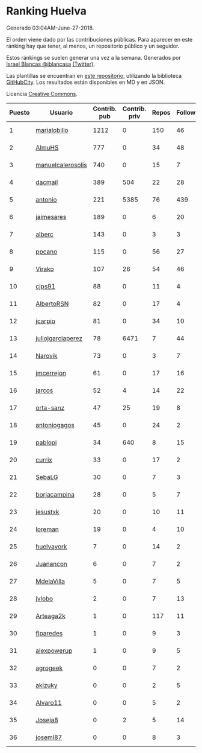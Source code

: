 # Ranking Huelva

Generado 03:04AM-June-27-2018.

El orden viene dado por las contribuciones públicas. Para aparecer en este ránking hay que tener, al menos, un repositorio público y un seguidor.

Estos ránkings se suelen generar una vez a la semana. Generados por [Israel Blancas @iblancasa](https://github.com/iblancasa/) [(Twitter)](https://twitter.com/iblancasa).

Las plantillas se encuentran en [este repositorio](https://github.com/iblancasa/GH-Spanish-Ranking), utilizando la biblioteca [GitHubCity](https://github.com/iblancasa/GitHubCity). Los resultados están disponibles en MD y en JSON.

Licencia [Creative Commons](https://creativecommons.org/licenses/by/4.0/).

| Puesto   |  Usuario  | Contrib. pub | Contrib. priv |Repos| Followers | Desde |  Avatar  |
|----------|-----------|--------------|---------------|-----|-----------|-------|----------|
|1|[marialobillo](https://github.com/marialobillo)|1212|0|150|46|2011-10-22|![marialobillo]()|
|2|[AlmuHS](https://github.com/AlmuHS)|777|0|34|48|2015-10-11|![AlmuHS]()|
|3|[manuelcalerosolis](https://github.com/manuelcalerosolis)|740|0|15|7|2012-12-20|![manuelcalerosolis]()|
|4|[dacmail](https://github.com/dacmail)|389|504|22|28|2008-05-28|![dacmail]()|
|5|[antonio](https://github.com/antonio)|221|5385|76|439|2008-07-19|![antonio]()|
|6|[jaimesares](https://github.com/jaimesares)|189|0|6|20|2012-09-28|![jaimesares]()|
|7|[alberc](https://github.com/alberc)|143|0|3|3|2016-10-08|![alberc]()|
|8|[ppcano](https://github.com/ppcano)|115|0|56|27|2011-06-02|![ppcano]()|
|9|[Virako](https://github.com/Virako)|107|26|54|46|2011-05-28|![Virako]()|
|10|[cjps91](https://github.com/cjps91)|88|0|11|4|2017-11-08|![cjps91]()|
|11|[AlbertoRSN](https://github.com/AlbertoRSN)|82|0|17|4|2015-09-30|![AlbertoRSN]()|
|12|[jcarpio](https://github.com/jcarpio)|81|0|34|10|2010-11-23|![jcarpio]()|
|13|[juliojgarciaperez](https://github.com/juliojgarciaperez)|78|6471|7|44|2015-08-26|![juliojgarciaperez]()|
|14|[Narovik](https://github.com/Narovik)|73|0|3|7|2016-06-12|![Narovik]()|
|15|[jmcerrejon](https://github.com/jmcerrejon)|61|0|17|16|2012-07-09|![jmcerrejon]()|
|16|[jarcos](https://github.com/jarcos)|52|4|14|22|2011-07-23|![jarcos]()|
|17|[orta-sanz](https://github.com/orta-sanz)|47|25|19|8|2013-01-22|![orta-sanz]()|
|18|[antoniogagos](https://github.com/antoniogagos)|45|0|24|2|2015-09-18|![antoniogagos]()|
|19|[pablopi](https://github.com/pablopi)|34|640|8|15|2014-02-19|![pablopi]()|
|20|[currix](https://github.com/currix)|33|0|17|2|2013-12-21|![currix]()|
|21|[SebaLG](https://github.com/SebaLG)|30|0|7|3|2015-11-17|![SebaLG]()|
|22|[borjacampina](https://github.com/borjacampina)|28|0|5|7|2010-12-08|![borjacampina]()|
|23|[jesustxk](https://github.com/jesustxk)|20|0|10|11|2014-07-01|![jesustxk]()|
|24|[loreman](https://github.com/loreman)|19|0|4|10|2010-11-19|![loreman]()|
|25|[huelvayork](https://github.com/huelvayork)|7|0|14|2|2011-03-29|![huelvayork]()|
|26|[Juanancon](https://github.com/Juanancon)|6|0|7|2|2016-04-29|![Juanancon]()|
|27|[MdelaVilla](https://github.com/MdelaVilla)|5|0|7|5|2012-07-18|![MdelaVilla]()|
|28|[jvlobo](https://github.com/jvlobo)|2|0|7|13|2013-10-12|![jvlobo]()|
|29|[Arteaga2k](https://github.com/Arteaga2k)|1|0|117|11|2012-05-11|![Arteaga2k]()|
|30|[flparedes](https://github.com/flparedes)|1|0|9|3|2015-06-28|![flparedes]()|
|31|[alexpowerup](https://github.com/alexpowerup)|1|0|9|5|2015-04-20|![alexpowerup]()|
|32|[agrogeek](https://github.com/agrogeek)|0|0|7|2|2009-04-01|![agrogeek]()|
|33|[akizuky](https://github.com/akizuky)|0|0|2|5|2011-09-08|![akizuky]()|
|34|[Alvaro11](https://github.com/Alvaro11)|0|0|5|2|2014-09-26|![Alvaro11]()|
|35|[Joseja8](https://github.com/Joseja8)|0|2|5|14|2014-07-12|![Joseja8]()|
|36|[joseml87](https://github.com/joseml87)|0|0|8|3|2016-01-13|![joseml87]()|
